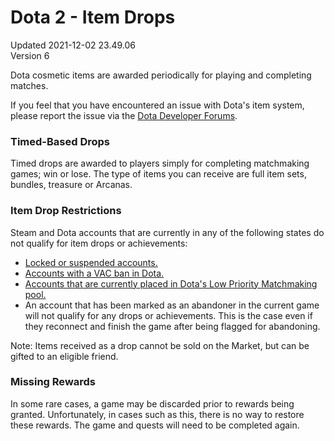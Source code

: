 # Dota 2 - Item Drops
Updated 2021-12-02 23.49.06  
Version 6  

Dota cosmetic items are awarded periodically for playing and completing matches.  
  
If you feel that you have encountered an issue with Dota's item system, please report the issue via the [Dota Developer Forums](http://dev.dota2.com/).  
  
### Timed-Based Drops
Timed drops are awarded to players simply for completing matchmaking games; win or lose. The type of items you can receive are full item sets, bundles, treasure or Arcanas.  
  
### Item Drop Restrictions
Steam and Dota accounts that are currently in any of the following states do not qualify for item drops or achievements:  
  

* [Locked or suspended accounts.](https://help.steampowered.com/en/faqs/view/4F62-35F9-F395-5C23)
* [Accounts with a VAC ban in Dota.](https://help.steampowered.com/en/faqs/view/571A-97DA-70E9-FF74)
* [Accounts that are currently placed in Dota's Low Priority Matchmaking pool.](https://help.steampowered.com/en/faqs/view/0438-BAAC-F9CE-BA22)
* An account that has been marked as an abandoner in the current game will not qualify for any drops or achievements. This is the case even if they reconnect and finish the game after being flagged for abandoning.

Note: Items received as a drop cannot be sold on the Market, but can be gifted to an eligible friend.   
  
### Missing Rewards
In some rare cases, a game may be discarded prior to rewards being granted. Unfortunately, in cases such as this, there is no way to restore these rewards. The game and quests will need to be completed again.